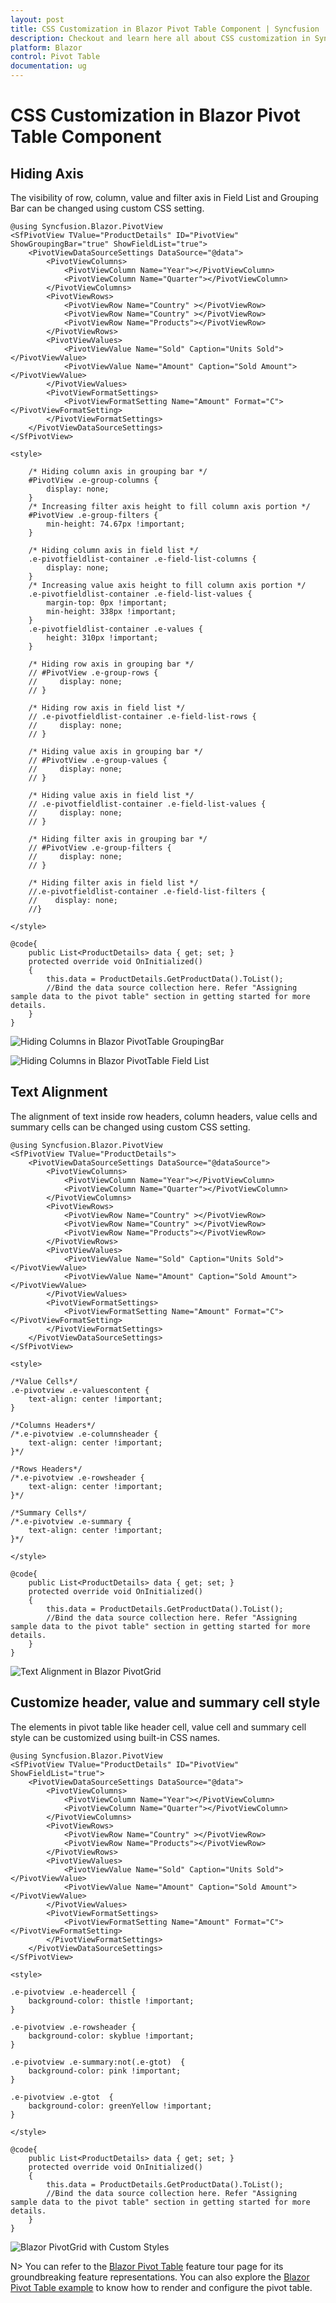 ```yaml
---
layout: post
title: CSS Customization in Blazor Pivot Table Component | Syncfusion
description: Checkout and learn here all about CSS customization in Syncfusion Blazor Pivot Table component and more.
platform: Blazor
control: Pivot Table
documentation: ug
---
```


# CSS Customization in Blazor Pivot Table Component

## Hiding Axis

The visibility of row, column, value and filter axis in Field List and Grouping Bar can be changed using custom CSS setting.

```cshtml
@using Syncfusion.Blazor.PivotView
<SfPivotView TValue="ProductDetails" ID="PivotView" ShowGroupingBar="true" ShowFieldList="true">
    <PivotViewDataSourceSettings DataSource="@data">
        <PivotViewColumns>
            <PivotViewColumn Name="Year"></PivotViewColumn>
            <PivotViewColumn Name="Quarter"></PivotViewColumn>
        </PivotViewColumns>
        <PivotViewRows>
            <PivotViewRow Name="Country" ></PivotViewRow>
            <PivotViewRow Name="Country" ></PivotViewRow>
            <PivotViewRow Name="Products"></PivotViewRow>
        </PivotViewRows>
        <PivotViewValues>
            <PivotViewValue Name="Sold" Caption="Units Sold"></PivotViewValue>
            <PivotViewValue Name="Amount" Caption="Sold Amount"></PivotViewValue>
        </PivotViewValues>
        <PivotViewFormatSettings>
            <PivotViewFormatSetting Name="Amount" Format="C"></PivotViewFormatSetting>
        </PivotViewFormatSettings>
    </PivotViewDataSourceSettings>
</SfPivotView>

<style>

    /* Hiding column axis in grouping bar */
    #PivotView .e-group-columns {
        display: none;
    }
    /* Increasing filter axis height to fill column axis portion */
    #PivotView .e-group-filters {
        min-height: 74.67px !important;
    }

    /* Hiding column axis in field list */
    .e-pivotfieldlist-container .e-field-list-columns {
        display: none;
    }
    /* Increasing value axis height to fill column axis portion */
    .e-pivotfieldlist-container .e-field-list-values {
        margin-top: 0px !important;
        min-height: 338px !important;
    }
    .e-pivotfieldlist-container .e-values {
        height: 310px !important;
    }

    /* Hiding row axis in grouping bar */
    // #PivotView .e-group-rows {
    //     display: none;
    // }

    /* Hiding row axis in field list */
    // .e-pivotfieldlist-container .e-field-list-rows {
    //     display: none;
    // }

    /* Hiding value axis in grouping bar */
    // #PivotView .e-group-values {
    //     display: none;
    // }

    /* Hiding value axis in field list */
    // .e-pivotfieldlist-container .e-field-list-values {
    //     display: none;
    // }

    /* Hiding filter axis in grouping bar */
    // #PivotView .e-group-filters {
    //     display: none;
    // }

    /* Hiding filter axis in field list */
    //.e-pivotfieldlist-container .e-field-list-filters {
    //    display: none;
    //}

</style>

@code{
    public List<ProductDetails> data { get; set; }
    protected override void OnInitialized()
    {
        this.data = ProductDetails.GetProductData().ToList();
        //Bind the data source collection here. Refer "Assigning sample data to the pivot table" section in getting started for more details.
    }
}

```

![Hiding Columns in Blazor PivotTable GroupingBar](images/blazor-pivottable-hide-columns-in-groupbar.png)

![Hiding Columns in Blazor PivotTable Field List](images/blazor-pivottable-hide-columns-in-fieldlist.png)

## Text Alignment

The alignment of text inside row headers, column headers, value cells and summary cells can be changed using custom CSS setting.

```cshtml
@using Syncfusion.Blazor.PivotView
<SfPivotView TValue="ProductDetails">
    <PivotViewDataSourceSettings DataSource="@dataSource">
        <PivotViewColumns>
            <PivotViewColumn Name="Year"></PivotViewColumn>
            <PivotViewColumn Name="Quarter"></PivotViewColumn>
        </PivotViewColumns>
        <PivotViewRows>
            <PivotViewRow Name="Country" ></PivotViewRow>
            <PivotViewRow Name="Country" ></PivotViewRow>
            <PivotViewRow Name="Products"></PivotViewRow>
        </PivotViewRows>
        <PivotViewValues>
            <PivotViewValue Name="Sold" Caption="Units Sold"></PivotViewValue>
            <PivotViewValue Name="Amount" Caption="Sold Amount"></PivotViewValue>
        </PivotViewValues>
        <PivotViewFormatSettings>
            <PivotViewFormatSetting Name="Amount" Format="C"></PivotViewFormatSetting>
        </PivotViewFormatSettings>
    </PivotViewDataSourceSettings>
</SfPivotView>

<style>

/*Value Cells*/
.e-pivotview .e-valuescontent {
    text-align: center !important;
}

/*Columns Headers*/
/*.e-pivotview .e-columnsheader {
    text-align: center !important;
}*/

/*Rows Headers*/
/*.e-pivotview .e-rowsheader {
    text-align: center !important;
}*/

/*Summary Cells*/
/*.e-pivotview .e-summary {
    text-align: center !important;
}*/

</style>

@code{
    public List<ProductDetails> data { get; set; }
    protected override void OnInitialized()
    {
        this.data = ProductDetails.GetProductData().ToList();
        //Bind the data source collection here. Refer "Assigning sample data to the pivot table" section in getting started for more details.
    }
}

```

![Text Alignment in Blazor PivotGrid](images/blazor-pivotgrid-text-alignment.png)

## Customize header, value and summary cell style

The elements in pivot table like header cell, value cell and summary cell style can be customized using built-in CSS names.

```cshtml
@using Syncfusion.Blazor.PivotView
<SfPivotView TValue="ProductDetails" ID="PivotView" ShowFieldList="true">
    <PivotViewDataSourceSettings DataSource="@data">
        <PivotViewColumns>
            <PivotViewColumn Name="Year"></PivotViewColumn>
            <PivotViewColumn Name="Quarter"></PivotViewColumn>
        </PivotViewColumns>
        <PivotViewRows>
            <PivotViewRow Name="Country" ></PivotViewRow>
            <PivotViewRow Name="Products"></PivotViewRow>
        </PivotViewRows>
        <PivotViewValues>
            <PivotViewValue Name="Sold" Caption="Units Sold"></PivotViewValue>
            <PivotViewValue Name="Amount" Caption="Sold Amount"></PivotViewValue>
        </PivotViewValues>
        <PivotViewFormatSettings>
            <PivotViewFormatSetting Name="Amount" Format="C"></PivotViewFormatSetting>
        </PivotViewFormatSettings>
    </PivotViewDataSourceSettings>
</SfPivotView>

<style>

.e-pivotview .e-headercell {
    background-color: thistle !important;
}

.e-pivotview .e-rowsheader {
    background-color: skyblue !important;
}

.e-pivotview .e-summary:not(.e-gtot)  {
    background-color: pink !important;
}

.e-pivotview .e-gtot  {
    background-color: greenYellow !important;
}

</style>

@code{
    public List<ProductDetails> data { get; set; }
    protected override void OnInitialized()
    {
        this.data = ProductDetails.GetProductData().ToList();
        //Bind the data source collection here. Refer "Assigning sample data to the pivot table" section in getting started for more details.
    }
}

```

![Blazor PivotGrid with Custom Styles](images/blazor-pivotgrid-custom-styles.png)

N> You can refer to the [Blazor Pivot Table](https://www.syncfusion.com/blazor-components/blazor-pivot-table) feature tour page for its groundbreaking feature representations. You can also explore the [Blazor Pivot Table example](https://blazor.syncfusion.com/demos/pivot-table/default-functionalities?theme=bootstrap5) to know how to render and configure the pivot table.